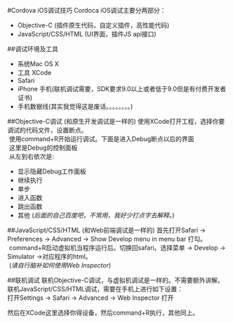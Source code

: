 #Cordova iOS调试技巧
Cordoca iOS调试主要分两部分：<br>

- Objective-C (插件原生代码，自定义插件，高性能代码)
- JavaScript/CSS/HTML (UI界面，插件JS api接口)

##调试环境及工具

- 系统Mac OS X
- 工具 XCode
- Safari
- iPhone 手机(联机调试需要，SDK要求9.0以上或者低于9.0但是有付费开发者证书)
- 手机数据线(其实我觉得这是废话。。。。。。。。)

##Objective-C调试 (和原生开发调试是一样的)
使用XCode打开工程，选择你要调试的代码文件，设置断点。<br>
![]()
使用command+R开始运行调试。下面是进入Debug断点以后的界面<br>
![]()
这里是Debug的控制面板<br>
![]()
从左到右依次是:<br>

- 显示隐藏Debug工作面板
- 继续执行
- 单步
- 进入函数
- 跳出函数
- 其他 (*后面的自己百度吧，不常用，我好少打点字去解释。*)

##JavaScript/CSS/HTML (和Web前端调试是一样的)
首先打开Safari -> Preferences -> Advanced -> Show Develop menu in menu bar 打勾。<br>
![]()
command+R启动虚拟机当程序运行后。切换回safari。选择菜单 -> Develop -> Simulator ->对应程序的html。<br>
![]()
(*请自行脑补如何使用Web Inspector*)

##联机调试
联机Objective-C调试，与虚拟机调试是一样的。不需要额外讲解。<br>
联机JavaScript/CSS/HTML调试，需要在手机上进行如下设置：<br>
打开Settings -> Safari -> Advanced -> Web Inspector 打开<br>

然后在XCode这里选择你得设备，然后command+R执行，其他同上。